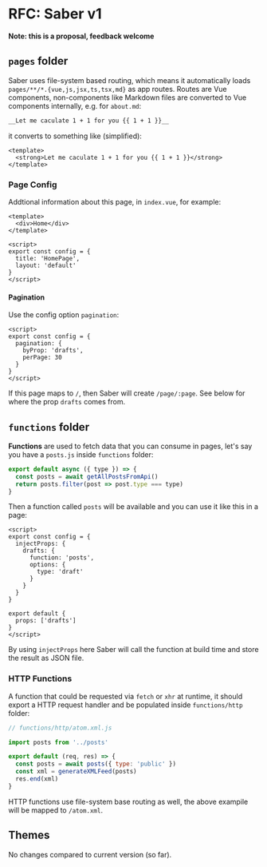 # RFC: Saber v1

__Note: this is a proposal, feedback welcome__

## `pages` folder

Saber uses file-system based routing, which means it automatically loads `pages/**/*.{vue,js,jsx,ts,tsx,md}` as app routes. Routes are Vue components, non-components like Markdown files are converted to Vue components internally, e.g. for `about.md`:

```markdown
__Let me caculate 1 + 1 for you {{ 1 + 1 }}__
```

it converts to something like (simplified):

```vue
<template>
  <strong>Let me caculate 1 + 1 for you {{ 1 + 1 }}</strong>
</template>
```

### Page Config

Addtional information about this page, in `index.vue`, for example:

```vue
<template>
  <div>Home</div>
</template>

<script>
export const config = {
  title: 'HomePage',
  layout: 'default'
}
</script>
```

#### Pagination

Use the config option `pagination`:

```vue
<script>
export const config = {
  pagination: {
    byProp: 'drafts',
    perPage: 30
  }
}
</script>
```

If this page maps to `/`, then Saber will create `/page/:page`. See below for where the prop `drafts` comes from.

## `functions` folder

__Functions__ are used to fetch data that you can consume in pages, let's say you have a `posts.js` inside `functions` folder:

```js
export default async ({ type }) => {
  const posts = await getAllPostsFromApi()
  return posts.filter(post => post.type === type)
}
```

Then a function called `posts` will be available and you can use it like this in a page:

```vue
<script>
export const config = {
  injectProps: {
    drafts: {
      function: 'posts',
      options: {
        type: 'draft'
      }
    }
  }
}

export default {
  props: ['drafts']
}
</script>
```

By using `injectProps` here Saber will call the function at build time and store the result as JSON file.

### HTTP Functions

A function that could be requested via `fetch` or `xhr` at runtime, it should export a HTTP request handler and be populated inside `functions/http` folder:

```js
// functions/http/atom.xml.js

import posts from '../posts'

export default (req, res) => {
  const posts = await posts({ type: 'public' })
  const xml = generateXMLFeed(posts)
  res.end(xml)
}
```

HTTP functions use file-system base routing as well, the above exampile will be mapped to `/atom.xml`.

## Themes

No changes compared to current version (so far).
